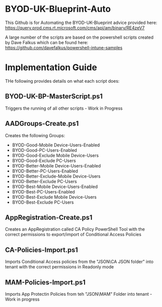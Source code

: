 # BYOD-UK-Blueprint-Auto

This Github is for Automating the BYOD-UK-Blueprint advice provided here: https://query.prod.cms.rt.microsoft.com/cms/api/am/binary/RE4zeV7

A large number of the scripts are based on the powershell scripts created by Dave Falkus which can be found here: https://github.com/davefalkus/powershell-intune-samples

# Implementation Guide #

THe following provides details on what each script does:

## BYOD-UK-BP-MasterScript.ps1 ##

Triggers the running of all other scripts - Work in Progress

## AADGroups-Create.ps1 ##

Creates the following Groups:

- BYOD-Good-Mobile Device-Users-Enabled
- BYOD-Good-PC-Users-Enabled
- BYOD-Good-Exclude Mobile Device-Users
- BYOD-Good-Exclude PC-Users
- BYOD-Better-Mobile Device-Users-Enabled
- BYOD-Better-PC-Users-Enabled
- BYOD-Better-Exclude-Mobile Device-Users
- BYOD-Better-Exclude PC-Users
- BYOD-Best-Mobile Device-Users-Enabled
- BYOD-Best-PC-Users-Enabled
- BYOD-Best-Exclude Mobile Device-Users
- BYOD-Best-Exclude PC-Users

## AppRegistration-Create.ps1 ##

Creates an AppRegistration called CA Policy PowerShell Tool with the correct permissions to export/import of Conditional Access Policies

## CA-Policies-Import.ps1 ##

Imports Conditional Access policies from the "JSON\CA JSON folder" into tenant with the correct permissions in Readonly mode

## MAM-Policies-Import.ps1 ##

Imports App Protectin Policies from teh "JSON\MAM" Folder into tenant -  Work in progress








